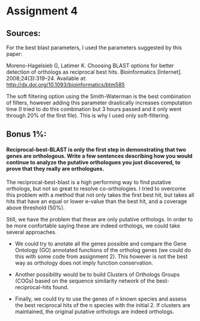 # Assignment 4 

## Sources:

For the best blast parameters, I used the parameters suggested by this paper:

Moreno-Hagelsieb G, Latimer K. Choosing BLAST options for better detection of orthologs as reciprocal best hits. Bioinformatics [Internet]. 2008;24(3):319–24. Available at: http://dx.doi.org/10.1093/bioinformatics/btm585


The soft filtering option using the Smith-Waterman is the best combination of filters, however adding this parameter drastically increases computation time (I tried to do this combination but 3 hours passed and it only went through 20% of the first file). This is why I used only soft-filtering.

## Bonus 1%:


#### Reciprocal-best-BLAST is only the first step in demonstrating that two genes are orthologous.  Write a few sentences describing how you would continue to analyze the putative orthologues you just discovered, to prove that they really are orthologues.


The reciprocal-best-blast is a high performing way to find putative orthologs, but not so great to resolve co-orthologies. I tried to overcome this problem with a method that not only takes the first best hit, but takes all hits that have an equal or lower e-value than the best hit, and a coverage above threshold (50%).

Still, we have the problem that these are only putative orthologs. In order to be more confortable saying these are indeed orthologs, we could take several approaches.

- We could try to anotate all the genes possible and compare the Gene Ontology (GO) annotated functions of the ortholog genes (we could do this with some code from assignment 2). This however is not the best way as orthology does not imply function conservation.

- Another possibility would be to build Clusters of Orthologs Groups (COGs) based on the sequence similarity network of the best-reciprocal-hits found.

- Finally, we could try to use the genes of n known species and assess the best reciprocal hits of the n species with the initial 2. If clusters are maintained, the original putative orthologs are indeed orthologs.

